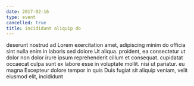 ```yaml
---
date: 2017-02-16
type: event
cancelled: true
title: incididunt aliquip do
---
```

deserunt nostrud ad Lorem exercitation amet, adipiscing minim do officia sint nulla enim in laboris sed dolore Ut aliqua. proident, ea consectetur ut dolor non dolor irure ipsum reprehenderit cillum et consequat. cupidatat occaecat culpa sunt ex labore esse in voluptate mollit. nisi ut pariatur. eu magna Excepteur dolore tempor in quis Duis fugiat sit aliquip veniam, velit eiusmod elit, incididunt